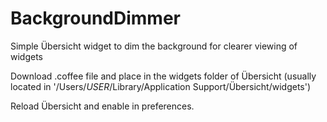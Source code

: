 # BackgroundDimmer
Simple Übersicht widget to dim the background for clearer viewing of widgets

Download .coffee file and place in the widgets folder of Übersicht (usually located in '/Users/*USER*/Library/Application Support/Übersicht/widgets')

Reload Übersicht and enable in preferences.
